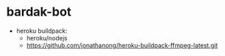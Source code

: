 # bardak-bot

* heroku buildpack:
  * heroku/nodejs
  * https://github.com/jonathanong/heroku-buildpack-ffmpeg-latest.git
  





















